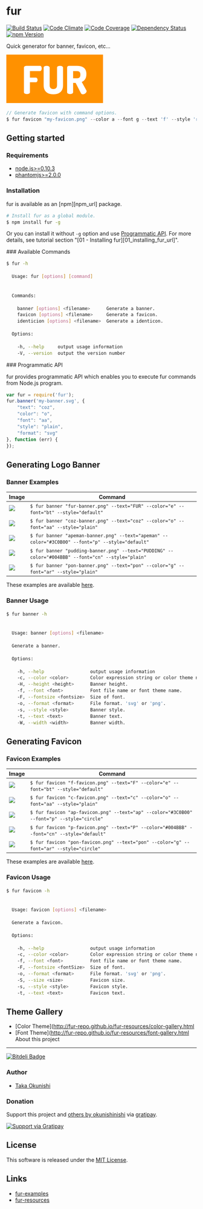 fur
==========

<!-- Badge Start -->
<a name="badges"></a>

[![Build Status][bd_travis_shield_url]][bd_travis_url]
[![Code Climate][bd_codeclimate_shield_url]][bd_codeclimate_url]
[![Code Coverage][bd_codeclimate_coverage_shield_url]][bd_codeclimate_url]
[![Dependency Status][bd_gemnasium_shield_url]][bd_gemnasium_url]
[![npm Version][bd_npm_shield_url]][bd_npm_url]

[bd_repo_url]: https://github.com/fur-repo/fur
[bd_travis_url]: http://travis-ci.org/fur-repo/fur
[bd_travis_shield_url]: http://img.shields.io/travis/fur-repo/fur.svg?style=flat
[bd_license_url]: https://github.com/fur-repo/fur/blob/master/LICENSE
[bd_codeclimate_url]: http://codeclimate.com/github/fur-repo/fur
[bd_codeclimate_shield_url]: http://img.shields.io/codeclimate/github/fur-repo/fur.svg?style=flat
[bd_codeclimate_coverage_shield_url]: http://img.shields.io/codeclimate/coverage/github/fur-repo/fur.svg?style=flat
[bd_gemnasium_url]: https://gemnasium.com/fur-repo/fur
[bd_gemnasium_shield_url]: https://gemnasium.com/fur-repo/fur.svg
[bd_npm_url]: http://www.npmjs.org/package/fur
[bd_npm_shield_url]: http://img.shields.io/npm/v/fur.svg?style=flat

<!-- Badge End -->


<!-- Description Start -->
<a name="description"></a>

Quick generator for banner, favicon, etc...

<!-- Description End -->


<!-- Overview Start -->
<a name="overview"></a>
<a href="https://github.com/fur-repo/fur#readme"><img style="height:128px;" src="docs/fur-banner.png" height="128"/></a>

```javascript
// Generate favicon with command options.
$ fur favicon "my-favicon.png" --color a --font g --text 'f' --style 'rounded'
```



<!-- Overview End -->

<!-- Sections Start -->
<a name="sections"></a>

Getting started
------

### Requirements

+ [node.js&gt;=0.10.3][nodejs_url]
+ [phantomjs>=2.0.0](http://phantomjs.org/)

### Installation

fur is available as an [npm][npm_url] package.

```bash
# Install fur as a global module.
$ npm install fur -g
```

Or you can install it without `-g` option and use [Programmatic API](#programmatic-api).
For more details, see tutorial section "[01 - Installing fur][01_installing_fur_url]".


<a name="available commands" />
### Available Commands

```bash
$ fur -h

  Usage: fur [options] [command]


  Commands:

    banner [options] <filename>      Generate a banner.
    favicon [options] <filename>     Generate a favicon.
    identicion [options] <filename>  Generate a identicon.

  Options:

    -h, --help     output usage information
    -V, --version  output the version number


```

<a name="programmatic-api" />
### Programmatic API

fur provides programmatic API which enables you to execute fur commands from Node.js program.

```javascript
var fur = require('fur');
fur.banner('my-banner.svg', {
    "text": "coz",
    "color": "o",
    "font": "aa",
    "style": "plain",
    "format": "svg"
}, function (err) {
});
```


[nodejs_url]: https://nodejs.org/
Generating Logo Banner
------------------

### Banner Examples

| Image | Command |
| ----- | ------- |
| <img src="https://raw.githubusercontent.com/fur-repo/fur-examples/master/examples/01-fur/banner.png" height="40" style="height:40px;"/> | ` $ fur banner "fur-banner.png" --text="FUR" --color="e" --font="bt" --style="default"  ` |
| <img src="https://raw.githubusercontent.com/fur-repo/fur-examples/master/examples/02-coz/banner.png" height="40" style="height:40px;"/> | ` $ fur banner "coz-banner.png" --text="coz" --color="o" --font="aa" --style="plain"  ` |
| <img src="https://raw.githubusercontent.com/fur-repo/fur-examples/master/examples/03-apeman/banner.png" height="40" style="height:40px;"/> | ` $ fur banner "apeman-banner.png" --text="apeman" --color="#3C0B00" --font="p" --style="default"  ` |
| <img src="https://raw.githubusercontent.com/fur-repo/fur-examples/master/examples/04-pudding/banner.png" height="40" style="height:40px;"/> | ` $ fur banner "pudding-banner.png" --text="PUDDING" --color="#004BBB" --font="cn" --style="plain"  ` |
| <img src="https://raw.githubusercontent.com/fur-repo/fur-examples/master/examples/05-pon/banner.png" height="40" style="height:40px;"/> | ` $ fur banner "pon-banner.png" --text="pon" --color="g" --font="ar" --style="plain"  ` |

These examples are available [here]().

### Banner Usage

```bash
$ fur banner -h


  Usage: banner [options] <filename>

  Generate a banner.

  Options:

    -h, --help                 output usage information
    -c, --color <color>        Color expression string or color theme name.
    -H, --height <height>      Banner height.
    -f, --font <font>          Font file name or font theme name.
    -F, --fontsize <fontsize>  Size of font.
    -o, --format <format>      File format. 'svg' or 'png'.
    -s, --style <style>        Banner style.
    -t, --text <text>          Banner text.
    -W, --width <width>        Banner width.


```



Generating Favicon
------------------

### Favicon Examples

| Image | Command |
| ----- | ------- |
| <img src="https://raw.githubusercontent.com/fur-repo/fur-examples/master/examples/01-fur/favicon.png" height="40" style="height:40px;" /> | ` $ fur favicon "f-favicon.png" --text="F" --color="e" --font="bt" --style="default"  ` |
| <img src="https://raw.githubusercontent.com/fur-repo/fur-examples/master/examples/02-coz/favicon.png" height="40" style="height:40px;" /> | ` $ fur favicon "c-favicon.png" --text="c" --color="o" --font="aa" --style="plain"  ` |
| <img src="https://raw.githubusercontent.com/fur-repo/fur-examples/master/examples/03-apeman/favicon.png" height="40" style="height:40px;" /> | ` $ fur favicon "ap-favicon.png" --text="ap" --color="#3C0B00" --font="p" --style="circle"  ` |
| <img src="https://raw.githubusercontent.com/fur-repo/fur-examples/master/examples/04-pudding/favicon.png" height="40" style="height:40px;" /> | ` $ fur favicon "p-favicon.png" --text="P" --color="#004BBB" --font="cn" --style="default"  ` |
| <img src="https://raw.githubusercontent.com/fur-repo/fur-examples/master/examples/05-pon/favicon.png" height="40" style="height:40px;" /> | ` $ fur favicon "pon-favicon.png" --text="pon" --color="g" --font="ar" --style="circle"  ` |

These examples are available [here]().


### Favicon Usage

```bash
$ fur favicon -h


  Usage: favicon [options] <filename>

  Generate a favicon.

  Options:

    -h, --help                 output usage information
    -c, --color <color>        Color expression string or color theme name.
    -f, --font <font>          Font file name or font theme name.
    -F, --fontsize <fontSize>  Size of font.
    -o, --format <format>      File format. 'svg' or 'png'.
    -S, --size <size>          Favicon size.
    -s, --style <style>        Favicon style.
    -t, --text <text>          Favicon text.


```



Theme Gallery
------------

+ [Color Theme](http://fur-repo.github.io/fur-resources/color-gallery.html
+ [Font Theme](http://fur-repo.github.io/fur-resources/font-gallery.html
About this project
--------

[![Bitdeli Badge][my_bitdeli_badge_url]][bitdeli_url]

<a name="11-project-author"></a>
### Author

+ [Taka Okunishi](http://okunishitaka.com)

<a name="11-project-donation"></a>
### Donation

Support this project and [others by okunishinishi][my_gratipay_url] via [gratipay][my_gratipay_url].

[<img src="https://cdn.rawgit.com/gratipay/gratipay-badge/2.3.0/dist/gratipay.svg" alt="Support via Gratipay"/>][my_gratipay_url]


[bitdeli_url]: https://bitdeli.com/free
[my_bitdeli_badge_url]: https://d2weczhvl823v0.cloudfront.net/okunishinishi/node-fur/trend.png

[my_gratipay_url]: https://gratipay.com/okunishinishi/
[my_gratipay_budge_url]: http://img.shields.io/gratipay/okunishinishi.svg?style=flat


<!-- Sections Start -->


<!-- LICENSE Start -->
<a name="license"></a>

License
-------
This software is released under the [MIT License](https://github.com/fur-repo/fur/blob/master/LICENSE).

<!-- LICENSE End -->


<!-- Links Start -->
<a name="links"></a>

Links
------

+ [fur-examples](https://github.com/fur-repo/fur-examples)
+ [fur-resources](https://github.com/fur-repo/fur-resources)

<!-- Links End -->
